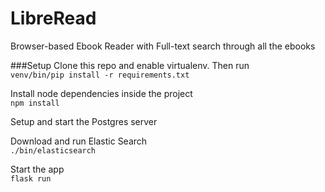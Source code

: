 # LibreRead
Browser-based Ebook Reader with Full-text search through all the ebooks

###Setup
Clone this repo and enable virtualenv. Then run <br/>
  `venv/bin/pip install -r requirements.txt`

Install node dependencies inside the project <br/>
  `npm install`
  
Setup and start the Postgres server <br/>

Download and run Elastic Search <br/>
  `./bin/elasticsearch` <br/>
  
Start the app <br/>
  `flask run`
